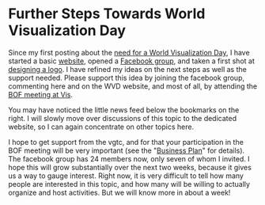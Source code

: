 # Further Steps Towards World Visualization Day

Since my first posting about the <a href="/blog/2007/we-need-a-world-visualization-day">need for a World Visualization Day</a>, I have started a basic <a href="http://worldvisualizationday.org/">website</a>, opened a <a href="http://facebook.com/group.php?gid=18677702960">Facebook group</a>, and taken a first shot at <a href="http://worldvisualizationday.org/blog/first-attempt-at-logo.html">designing a logo</a>. I have refined my ideas on the next steps as well as the support needed. Please support this idea by joining the facebook group, commenting here and on the WVD website, and most of all, by attending the <a href="/blog/2007/we-need-a-world-visualization-day">BOF meeting at Vis</a>.

<p>
You may have noticed the little news feed below the bookmarks on the right. I will slowly move over discussions of this topic to the dedicated website, so I can again concentrate on other topics here.
</p>
<p>
I hope to get support from the vgtc, and for that your participation in the BOF meeting will be very important (see the &quot;<a href="http://worldvisualizationday.org/blog/a-first-business-plan.html">Business Plan</a>&quot; for details). The facebook group has 24 members now, only seven of whom I invited. I hope this will grow substantially over the next two weeks, because it gives us a way to gauge interest. Right now, it is very difficult to tell how many people are interested in this topic, and how many will be willing to actually organize and host activities. But we will know more in about a week! 
</p>
